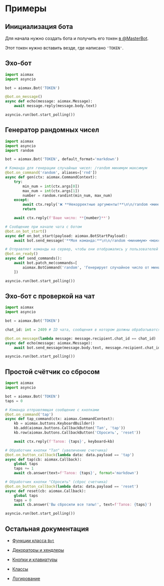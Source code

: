 # Примеры

## Инициализация бота

Для начала нужно создать бота и получить его токен [в @MasterBot](https://max.ru/masterbot).

Этот токен нужно вставить везде, где написано `'TOKEN'`.

## Эхо-бот

```py
import aiomax
import asyncio

bot = aiomax.Bot('TOKEN')

@bot.on_message()
async def echo(message: aiomax.Message):
    await message.reply(message.body.text)

asyncio.run(bot.start_polling())
```

## Генератор рандомных чисел

```py
import aiomax
import asyncio
import random

bot = aiomax.Bot('TOKEN', default_format='markdown')

# Команда для генерации случайных чисел: /random минимум максимум
@bot.on_command('random', aliases=['rnd'])
async def gen(ctx: aiomax.CommandContext):
    try:
        min_num = int(ctx.args[0])
        max_num = int(ctx.args[1])
        number = random.randint(min_num, max_num)
    except:
        await ctx.reply('❌ **Некорректные аргументы!**\n\n/random <миниммум> <максимум>')
        return

    await ctx.reply(f'Ваше число: **{number}**')

# Сообщение при начале чата с ботом
@bot.on_bot_start()
async def on_bot_start(payload: aiomax.BotStartPayload):
    await bot.send_message('**Моя команда:**\n\n/random <минимум> <максимум>', payload.chat_id)

# Отправляет команды на сервер, чтобы они отображались у пользователей в меню
@bot.on_ready()
async def send_commands():
    await bot.patch_me(commands=[
        aiomax.BotCommand('random', 'Генерирует случайное число от минимума до максимума')
    ])

asyncio.run(bot.start_polling())
```

## Эхо-бот с проверкой на чат

```py
import aiomax
import asyncio

bot = aiomax.Bot('TOKEN')

chat_id: int = 2409 # ID чата, сообщения в котором должны обрабатыватся

@bot.on_message(lambda message: message.recipient.chat_id == chat_id)
async def echo(message: aiomax.Message):
    await bot.send_message(message.body.text, message.recipient.chat_id)

asyncio.run(bot.start_polling())
```

## Простой счётчик со сбросом

```py
import aiomax
import asyncio

bot = aiomax.Bot('TOKEN')
taps = 0

# Команда отправляющая сообщение с кнопками
@bot.on_command('tap')
async def tap_command(ctx: aiomax.CommandContext):
    kb = aiomax.buttons.KeyboardBuilder()
    kb.add(aiomax.buttons.CallbackButton('Тап', 'tap'))
    kb.row(aiomax.buttons.CallbackButton('Сбросить', 'reset'))

    await ctx.reply(f'Тапов: {taps}', keyboard=kb)

# Обработчик кнопки "Тап" (увеличение счетчика)
@bot.on_button_callback(lambda data: data.payload == 'tap')
async def tap(cb: aiomax.Callback):
    global taps
    taps += 1
    await cb.answer(text=f'Тапов: {taps}', format='markdown')

# Обработчик кнопки "Сбросить" (сброс счетчика)
@bot.on_button_callback(lambda data: data.payload == 'reset')
async def reset(cb: aiomax.Callback):
    global taps
    taps = 0
    await cb.answer('Вы сбросили все тапы!', text=f'Тапов: {taps}')

asyncio.run(bot.start_polling())
```

## Остальная документация

- [Функции класса `Bot`](bots.md)

- [Декораторы и хендлеры](decorators.md)

- [Кнопки и клавиатуры](buttons.md)

- [Классы](classes.md)

- [Логирование](logging.md)
